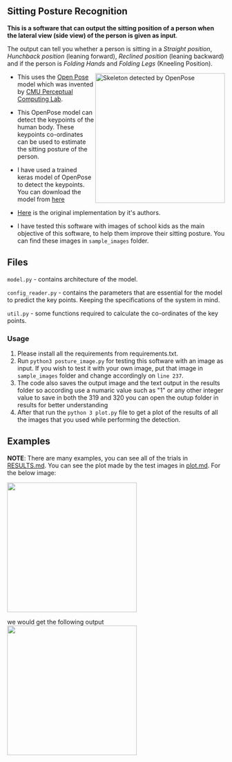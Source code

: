 ## Sitting Posture Recognition

**This is a software that can output the sitting position of a person when the lateral view (side view) of the person is given as input**. 

The output can tell you whether a person is sitting in a *Straight position*, *Hunchback position* (leaning forward), *Reclined position* (leaning backward) and if the person is *Folding Hands* and *Folding Legs* (Kneeling Position).

<img src="https://cdn-images-1.medium.com/max/600/1*oVTetBH6worv5grwvSFkxw.png" alt="Skeleton detected by OpenPose" width="300" align="right"/>

- This uses the [Open Pose](https://github.com/CMU-Perceptual-Computing-Lab/openpose) model which was invented by [CMU Perceptual Computing Lab](https://github.com/CMU-Perceptual-Computing-Lab/). 
- This OpenPose model can detect the keypoints of the human body. These keypoints co-ordinates can be used to estimate the sitting posture of the person.

- I have used a trained keras model of OpenPose to detect the keypoints. You can download the model from [here](https://www.dropbox.com/s/llpxd14is7gyj0z/model.h5)

- [Here](https://github.com/ZheC/Realtime_Multi-Person_Pose_Estimation) is the original implementation by it's authors.
 
- I have tested this software with images of school kids as the main objective of this software, to  help them improve their sitting posture. You can find these images in `sample_images` folder.

## Files
`model.py` - contains architecture of the model.

`config_reader.py` - contains the parameters that are essential for the model to predict the key points. Keeping the specifications of the system in mind.

`util.py` - some functions required to calculate the co-ordinates of the key points.

### Usage 

1. Please install all the requirements from requirements.txt.
2. Run `python3 posture_image.py` for testing this software with an image as input. If you wish to test it with your own image, put that image in `sample_images` folder and change accordingly on `line 237`.
3. The code also saves the output image and the text output in the results folder so according use a numaric value such as "1" or any other integer value to save in both the 319 and 320 you can open the outup folder in results for better understanding 
4. After that run the `python 3 plot.py` file to get a plot of the results of all the images that you used while performing the detection. 
## Examples

**NOTE**: There are many examples, you can see all of the trials in [RESULTS.md](RESULTS.md).
You can see the plot made by the test images in [plot.md](plot.md).
For the below image:

<img src="/sample_images/test_flip1.jpg" width="300"/>

we would get the following output
<img src="/results/output/1.jpg" width="300"/>


